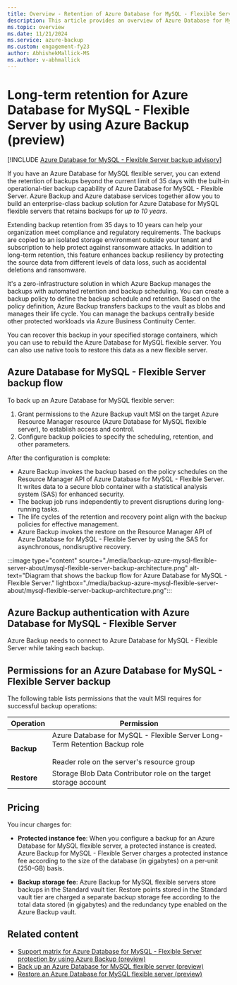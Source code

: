 ```yaml
---
title: Overview - Retention of Azure Database for MySQL - Flexible Server for the Long Term by Using Azure Backup
description: This article provides an overview of Azure Database for MySQL - Flexible Server retention for the long term.
ms.topic: overview
ms.date: 11/21/2024
ms.service: azure-backup
ms.custom: engagement-fy23
author: AbhishekMallick-MS
ms.author: v-abhmallick
---
```


# Long-term retention for Azure Database for MySQL - Flexible Server by using Azure Backup (preview)

[!INCLUDE [Azure Database for MySQL - Flexible Server backup advisory](../../includes/backup-mysql-flexible-server-advisory.md)]

If you have an Azure Database for MySQL flexible server, you can extend the retention of backups beyond the current limit of 35 days with the built-in operational-tier backup capability of Azure Database for MySQL - Flexible Server. Azure Backup and Azure database services together allow you to build an enterprise-class backup solution for Azure Database for MySQL flexible servers that retains backups for *up to 10 years*.

Extending backup retention from 35 days to 10 years can help your organization meet compliance and regulatory requirements. The backups are copied to an isolated storage environment outside your tenant and subscription to help protect against ransomware attacks. In addition to long-term retention, this feature enhances backup resiliency by protecting the source data from different levels of data loss, such as accidental deletions and ransomware.

It's a zero-infrastructure solution in which Azure Backup manages the backups with automated retention and backup scheduling. You can create a backup policy to define the backup schedule and retention. Based on the policy definition, Azure Backup transfers backups to the vault as blobs and manages their life cycle. You can manage the backups centrally beside other protected workloads via Azure Business Continuity Center.

You can recover this backup in your specified storage containers, which you can use to rebuild the Azure Database for MySQL flexible server. You can also use native tools to restore this data as a new flexible server.

## Azure Database for MySQL - Flexible Server backup flow

To back up an Azure Database for MySQL flexible server:

1. Grant permissions to the Azure Backup vault MSI on the target Azure Resource Manager resource (Azure Database for MySQL flexible server), to establish access and control.
2. Configure backup policies to specify the scheduling, retention, and other parameters.

After the configuration is complete:

- Azure Backup invokes the backup based on the policy schedules on the Resource Manager API of Azure Database for MySQL - Flexible Server. It writes data to a secure blob container with a statistical analysis system (SAS) for enhanced security.
- The backup job runs independently to prevent disruptions during long-running tasks.
- The life cycles of the retention and recovery point align with the backup policies for effective management.
- Azure Backup invokes the restore on the Resource Manager API of Azure Database for MySQL - Flexible Server by using the SAS for asynchronous, nondisruptive recovery.

:::image type="content" source="./media/backup-azure-mysql-flexible-server-about/mysql-flexible-server-backup-architecture.png" alt-text="Diagram that shows the backup flow for Azure Database for MySQL - Flexible Server." lightbox="./media/backup-azure-mysql-flexible-server-about/mysql-flexible-server-backup-architecture.png":::

## Azure Backup authentication with Azure Database for MySQL - Flexible Server

Azure Backup needs to connect to Azure Database for MySQL - Flexible Server while taking each backup.

## Permissions for an Azure Database for MySQL - Flexible Server backup

The following table lists permissions that the vault MSI requires for successful backup operations:

| Operation | Permission |
| --- | --- |
| **Backup** | Azure Database for MySQL - Flexible Server Long-Term Retention Backup role <br><br> Reader role on the server's resource group |
| **Restore** | Storage Blob Data Contributor role on the target storage account |

## Pricing

You incur charges for:

- **Protected instance fee**: When you configure a backup for an Azure Database for MySQL flexible server, a protected instance is created. Azure Backup for MySQL - Flexible Server charges a protected instance fee according to the size of the database (in gigabytes) on a per-unit (250-GB) basis.

- **Backup storage fee**: Azure Backup for MySQL flexible servers store backups in the Standard vault tier. Restore points stored in the Standard vault tier are charged a separate backup storage fee according to the total data stored (in gigabytes) and the redundancy type enabled on the Azure Backup vault.

## Related content

- [Support matrix for Azure Database for MySQL - Flexible Server protection by using Azure Backup (preview)](backup-azure-mysql-flexible-server-support-matrix.md)
- [Back up an Azure Database for MySQL flexible server (preview)](backup-azure-mysql-flexible-server.md)
- [Restore an Azure Database for MySQL flexible server (preview)](backup-azure-mysql-flexible-server-restore.md)
